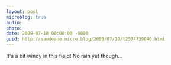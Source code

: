 ```yaml
---
layout: post
microblog: true
audio: 
photo: 
date: 2009-07-10 00:00:00 -0000
guid: http://samdeane.micro.blog/2009/07/10/t2574739040.html
---
```

It's a bit windy in this field! No rain yet though...
